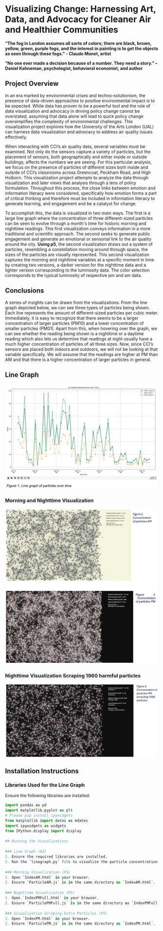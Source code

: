 # Visualizing Change: Harnessing Art, Data, and Advocacy for Cleaner Air and Healthier Communities

**“The fog in London assumes all sorts of colors; there are black, brown, yellow, green, purple fogs, and the interest in painting is to get the objects as seen through these fogs.” - Claude Monet, artist**

**“No one ever made a decision because of a number. They need a story.” – Daniel Kahneman, psychologist, behavioral economist, and author**

## Project Overview

In an era marked by environmental crises and techno-solutionism, the presence of data-driven approaches to positive environmental impact is to be expected. While data has proven to be a powerful tool and the role of data visualization and advocacy in driving policy change cannot be overstated, assuming that data alone will lead to quick policy change oversimplifies the complexity of environmental challenges. This visualization project explores how the University of the Arts London (UAL) can harness data visualization and advocacy to address air quality issues effectively.

When interacting with CCI’s air quality data, several variables must be examined. Not only do the sensors capture a variety of particles, but the placement of sensors, both geographically and either inside or outside buildings, affects the numbers we are seeing. For this particular analysis, we focus on the presence of particles of different sizes both inside and outside of CCI’s classrooms across Greencoat, Peckham Road, and High Holborn. This visualization project attempts to analyze the data through visualization and later views that analysis through a lens of policy formulation. Throughout this process, the close links between emotion and information literacy were considered, specifically how emotion forms a part of critical thinking and therefore must be included in information literacy to generate learning, and engagement and be a catalyst for change.

To accomplish this, the data is visualized in two main ways. The first is a large line graph where the concentration of three different-sized particles can be seen to evolve through a month's time for historic morning and nighttime readings. This first visualization conveys information in a more traditional and scientific approach. The second seeks to generate public engagement and generate an emotional or sensorial link to the air quality around the city. **Using p5**, the second visualization draws out a system of particles, resembling a constellation moving around through space, the sizes of the particles are visually represented. This second visualization captures the morning and nighttime variables at a specific moment in time by creating two versions, a darker version for the nighttime data and a lighter version corresponding to the luminosity data. The color selection corresponds to the typical luminosity of respective pm and am data.

## Conclusions
A series of insights can be drawn from the visualizations. From the line graph depicted below, we can see three types of particles being shown. Each line represents the amount of different-sized particles per cubic meter. Immediately, it is easy to recognize that there seems to be a larger concentration of larger particles (PM10) and a lower concentration of smaller particles (PM01). Apart from this, when hovering over the graph, we can see whether the reading being shown is a nighttime or a daytime reading which also lets us determine that readings at night usually have a much higher concentration of particles of all three sizes. Now, since CCI’s sensors are placed both indoors and outdoors, we will not be looking at that variable specifically. We will assume that the readings are higher at PM than AM and that there is a higher concentration of larger particles in general.

## Line Graph
![Line Graph](/Images/linegraph.png)

### Morning and Nighttime Visualization
![Morning and Nighttime Visualization](Images/AM_PMVisualizations.png)

### Nighttime Visualization Scraping 1960 harmful particles
![Nighttime Visualization Scraping 1960 harmful particles](/Images/PMVisualizationScrapingExcess.png)


## Installation Instructions

### Libraries Used for the Line Graph

Ensure the following libraries are installed:
```python
import pandas as pd
import matplotlib.pyplot as plt
# Please pip install ipywidgets
from matplotlib import dates as mdates
import ipywidgets as widgets
from IPython.display import display

## Running the Visualizations

### Line Graph (D3)
1. Ensure the required libraries are installed.
2. Run the `linegraph.py` file to visualize the particle concentration over time.

### Morning Visualization (P5)
1. Open `IndexAM.html` in your browser.
2. Ensure `ParticleAM.js` is in the same directory as `IndexAM.html`.

### Nighttime Visualization (P5)
1. Open `IndexPMFull.html` in your browser.
2. Ensure `ParticlePMFull.js` is in the same directory as `IndexPMFull.html`.

### Visualization Scraping Extra Particles (P5)
1. Open `IndexPM.html` in your browser.
2. Ensure `ParticlePM.js` is in the same directory as `IndexPM.html`.

